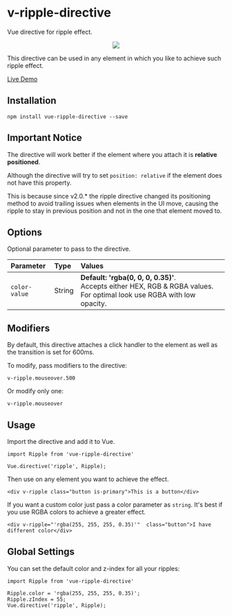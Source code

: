 # v-ripple-directive

Vue directive for ripple effect.

<p align="center">
<img src="https://media.giphy.com/media/MfW6n0zLw2k7K/giphy.gif"/>
</p>

This directive can be used in any element in which you like to achieve such
ripple effect.

<a href="https://pygmyslowloris.github.io/vue-ripple-directive/">Live Demo</a>

##  Installation

```
npm install vue-ripple-directive --save
```

## Important Notice

The directive will work better if the element where you attach it is **relative
positioned**.

Although the directive will try to set `position: relative` if the element does
not have this property.

This is because since v2.0.* the ripple directive changed its positioning
method to avoid trailing issues when elements in the UI move, causing the
ripple to stay in previous position and not in the one that element moved to.

##  Options

Optional parameter to pass to the directive.

| Parameter      | Type      | Values     |
| :--------------- | :-------  | :--------- |
|  `color-value`      | String    |  <b>Default: 'rgba(0, 0, 0, 0.35)'</b>. <br> Accepts either HEX, RGB & RGBA values. For optimal look use RGBA with low opacity. |

##  Modifiers

By default, this directive attaches a click handler to the element as well as
the transition is set for 600ms.

To modify, pass modifiers to the directive:

```
v-ripple.mouseover.500
```

Or modify only one:

```
v-ripple.mouseover
```

##  Usage

Import the directive and add it to Vue.

```
import Ripple from 'vue-ripple-directive'

Vue.directive('ripple', Ripple);
```

Then use on any element you want to achieve the effect.

```
<div v-ripple class="button is-primary">This is a button</div>
```

If you want a custom color just pass a color parameter as `string`. It's best
if you use RGBA colors to achieve a greater effect.

```
<div v-ripple="'rgba(255, 255, 255, 0.35)'"  class="button">I have different color</div>
```

## Global Settings

You can set the default color and z-index for all your ripples:

```
import Ripple from 'vue-ripple-directive'

Ripple.color = 'rgba(255, 255, 255, 0.35)';
Ripple.zIndex = 55;
Vue.directive('ripple', Ripple);
```
